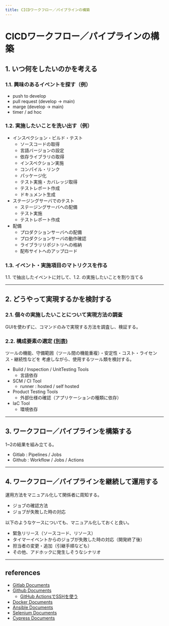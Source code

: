 ```yaml
---
title: CICDワークフロー／パイプラインの構築
---
```


# CICDワークフロー／パイプラインの構築

## 1. いつ何をしたいのかを考える

### 1.1. 興味のあるイベントを探す（例）
- push to develop
- pull request (develop -> main)
- marge (develop -> main)
- timer / ad hoc

### 1.2. 実施したいことを洗い出す（例）
- インスペクション・ビルド・テスト
    - ソースコードの取得
    - 言語バージョンの設定
    - 依存ライブラリの取得
    - インスペクション実施
    - コンパイル・リンク
    - パッケージ化
    - テスト実施・カバレッジ取得
    - テストレポート作成
    - ドキュメント生成
- ステージングサーバでのテスト
    - ステージングサーバへの配備
    - テスト実施
    - テストレポート作成
- 配備            
    - プロダクションサーバへの配備
    - プロダクションサーバの動作確認
    - ライブラリリポジトリへの格納
    - 配布サイトへのアップロード

### 1.3. イベント・実施項目のマトリクスを作る

1.1. で抽出したイベントに対して、1.2. の実施したいことを割り当てる

---

## 2. どうやって実現するかを検討する

### 2.1. 個々の実施したいことについて実現方法の調査

GUIを使わずに、コマンドのみで実現する方法を調査し、検証する。

### 2.2. 構成要素の選定 [(別表)](https://docs.google.com/spreadsheets/d/12Il34IC7_Fu7qVumBVeqZMOrrEduMCt9A97NR9yxlcI/edit?usp=sharing)

ツールの機能、守備範囲（ツール間の機能重複）・安定性・コスト・ライセンス・継続性などを
考慮しながら、使用するツール類を検討する。

- Build / Inspection / UnitTesting Tools
    - 言語依存
- SCM / CI Tool
    - runner : hosted / self hosted
- Product Testing Tools
    - 外部仕様の確認（アプリケーションの種類に依存）
- IaC Tool
    - 環境依存

---

## 3. ワークフロー／パイプラインを構築する

1~2の結果を組み立てる。

- Gitlab : Pipelines / Jobs
- Github : Workflow / Jobs / Actions

---

## 4. ワークフロー／パイプラインを継続して運用する

運用方法をマニュアル化して関係者に周知する。

- ジョブの確認方法
- ジョブが失敗した時の対応

以下のようなケースについても、マニュアル化しておくと良い。

- 緊急リリース（ソースコード、リソース）
- タイマーイベントからのジョブが失敗した時の対応（開発終了後）
- 担当者の変更・追加（引継手順なども）
- その他、アドホックに発生しそうなシナリオ

---

## references

- [Gitlab Documents](https://docs.gitlab.com)
- [Github Documents](https://docs.github.com)
    - [GitHub ActionsでSSHを使う](https://qiita.com/shimataro999/items/b05a251c93fe6843cc16)
- [Docker Documents](https://docs.docker.com/manuals/)
- [Ansible Documents](https://docs.ansible.com/ansible/latest/index.html)
- [Selenium Documents](https://www.selenium.dev/documentation/)
- [Cypress Documents](https://docs.cypress.io/guides/overview/why-cypress)

